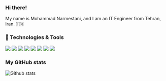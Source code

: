 ### Hi there!

My name is Mohammad Narmestani, and I am an IT Engineer from Tehran, Iran. 🇮🇷

### 🧰 Technologies & Tools

![](https://img.shields.io/badge/OS-Windows-informational?style=flat&logo=windows&logoColor=white&color=2bbc8a)
![](https://img.shields.io/badge/OS-Mac-informational?style=flat&logo=Apple&logoColor=white&color=2bbc8a)
![](https://img.shields.io/badge/OS-Linux-informational?style=flat&logo=linux&logoColor=white&color=2bbc8a)
![](https://img.shields.io/badge/Editor-VS_Code-informational?style=flat&logo=Visual-Studio-Code&logoColor=white&color=2bbc8a)
![](https://img.shields.io/badge/Code-Python-informational?style=flat&logo=python&logoColor=white&color=2bbc8a)
![](https://img.shields.io/badge/Code-R-informational?style=flat&logo=R&logoColor=white&color=2bbc8a)
![](https://img.shields.io/badge/Scripting-PowerShell-informational?style=flat&logo=PowerShell&logoColor=white&color=2bbc8a)
![](https://img.shields.io/badge/Virtualization-VMware-informational?style=flat&logo=VMware&logoColor=white&color=2bbc8a)


### My GitHub stats

![Github stats](https://github-readme-stats.vercel.app/api?username=techmod&show_icons=true)

<!--
**techmod/techmod** is a ✨ _special_ ✨ repository because its `README.md` (this file) appears on your GitHub profile.


-->


